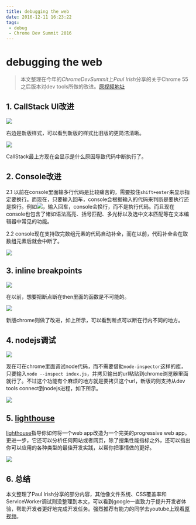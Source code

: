 ```yaml
---
title: debugging the web
date: 2016-12-11 16:23:22
tags:
 - debug
 - Chrome Dev Summit 2016
---
```


# debugging the web

> 本文整理在今年的*ChromeDevSummit*上*Paul Irish*分享的关于Chrome 55之后版本对dev tools所做的改进。[原视频地址](https://www.youtube.com/watch?v=HF1luRD4Qmk&index=13&list=PLNYkxOF6rcIBTs2KPy1E6tIYaWoFcG3uj)

## 1. CallStack UI改进

![](./stack_compare.png)

右边是新版样式，可以看到新版的样式比旧版的更简洁清晰。

![](./paused_reason.png)

CallStack最上方现在会显示是什么原因导致代码中断执行了。

## 2. Console改进

2.1 以前在console里面输多行代码是比较痛苦的，需要按住`shift+enter`来显示指定要换行。而现在，只要输入回车，console会根据输入的代码来判断是要执行还是换行。例如![](./console_enter.png)，输入回车，console会换行，而不是执行代码。而且现在console也包含了诸如语法高亮、括号匹配、多光标以及选中文本匹配等在文本编辑器中常见的功能。

2.2 console现在支持取完数组元素的代码自动补全，而在以前，代码补全会在取数组元素后就会中断了。

![](./console_code_complete.png)

## 3. inline breakpoints

![](./fetch_breakpoints.png)

在以前，想要把断点断在then里面的函数是不可能的。

![](./fetch_inline_breakpoints.png)

新版chrome则做了改进，如上所示，可以看到断点可以断在行内不同的地方。

## 4. nodejs调试

![](./node_debug.png)

现在可在chrome里面调试node代码，而不需要借助`node-inspector`这样的库，只要输入`node --inspect index.js`，并拷贝输出的url粘贴到chrome浏览器里面就行了。不过这个功能有个麻烦的地方就是要拷贝这个url，新版的则支持从dev tools connect到nodejs进程，如下所示。

![](./node_debug_connect.png)

## 5. [lighthouse](https://github.com/GoogleChrome/lighthouse)

[lighthouse](https://github.com/GoogleChrome/lighthouse)指导你如何将一个web app改造为一个完美的progressive web app。更进一步，它还可以分析任何网站或者网页，除了搜集性能指标之外，还可以指出你可以应用的各种类型的最佳开发实践，以帮你把事情做的更好。

![](./lighthouse.png)

## 6. 总结

本文整理了Paul Irish分享的部分内容，其他像文件系统、CSS覆盖率和ServiceWorker调试则没整理到本文，可以看到google一直致力于提升开发者体验，帮助开发者更好地完成开发任务。强烈推荐有能力的同学去youtube上观看[原视频](https://www.youtube.com/watch?v=HF1luRD4Qmk&index=13&list=PLNYkxOF6rcIBTs2KPy1E6tIYaWoFcG3uj)。